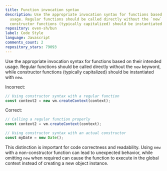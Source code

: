 ```yaml
---
title: Function invocation syntax
description: Use the appropriate invocation syntax for functions based on their intended
  usage. Regular functions should be called directly without the `new` keyword, while
  constructor functions (typically capitalized) should be instantiated with `new`.
repository: oven-sh/bun
label: Code Style
language: Javascript
comments_count: 2
repository_stars: 79093
---
```


Use the appropriate invocation syntax for functions based on their intended usage. Regular functions should be called directly without the `new` keyword, while constructor functions (typically capitalized) should be instantiated with `new`.

Incorrect:
```javascript
// Using constructor syntax with a regular function
const context2 = new vm.createContext(context);
```

Correct:
```javascript
// Calling a regular function properly
const context2 = vm.createContext(context);

// Using constructor syntax with an actual constructor
const myDate = new Date();
```

This distinction is important for code correctness and readability. Using `new` with a non-constructor function can lead to unexpected behavior, while omitting `new` when required can cause the function to execute in the global context instead of creating a new object instance.